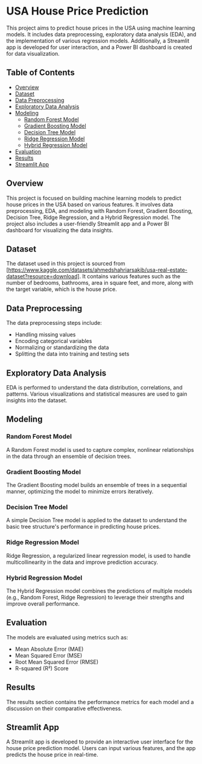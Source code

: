# USA House Price Prediction

This project aims to predict house prices in the USA using machine learning models. It includes data preprocessing, exploratory data analysis (EDA), and the implementation of various regression models. Additionally, a Streamlit app is developed for user interaction, and a Power BI dashboard is created for data visualization.

## Table of Contents

- [Overview](#overview)
- [Dataset](#dataset)
- [Data Preprocessing](#data-preprocessing)
- [Exploratory Data Analysis](#exploratory-data-analysis)
- [Modeling](#modeling)
  - [Random Forest Model](#random-forest-model)
  - [Gradient Boosting Model](#gradient-boosting-model)
  - [Decision Tree Model](#decision-tree-model)
  - [Ridge Regression Model](#ridge-regression-model)
  - [Hybrid Regression Model](#hybrid-regression-model)
- [Evaluation](#evaluation)
- [Results](#results)
- [Streamlit App](#streamlit-app)


## Overview

This project is focused on building machine learning models to predict house prices in the USA based on various features. It involves data preprocessing, EDA, and modeling with Random Forest, Gradient Boosting, Decision Tree, Ridge Regression, and a Hybrid Regression model. The project also includes a user-friendly Streamlit app and a Power BI dashboard for visualizing the data insights.

## Dataset

The dataset used in this project is sourced from [https://www.kaggle.com/datasets/ahmedshahriarsakib/usa-real-estate-dataset?resource=download]. It contains various features such as the number of bedrooms, bathrooms, area in square feet, and more, along with the target variable, which is the house price.

## Data Preprocessing

The data preprocessing steps include:
- Handling missing values
- Encoding categorical variables
- Normalizing or standardizing the data
- Splitting the data into training and testing sets

## Exploratory Data Analysis

EDA is performed to understand the data distribution, correlations, and patterns. Various visualizations and statistical measures are used to gain insights into the dataset.

## Modeling

### Random Forest Model

A Random Forest model is used to capture complex, nonlinear relationships in the data through an ensemble of decision trees.

### Gradient Boosting Model

The Gradient Boosting model builds an ensemble of trees in a sequential manner, optimizing the model to minimize errors iteratively.

### Decision Tree Model

A simple Decision Tree model is applied to the dataset to understand the basic tree structure's performance in predicting house prices.

### Ridge Regression Model

Ridge Regression, a regularized linear regression model, is used to handle multicollinearity in the data and improve prediction accuracy.

### Hybrid Regression Model

The Hybrid Regression model combines the predictions of multiple models (e.g., Random Forest, Ridge Regression) to leverage their strengths and improve overall performance.

## Evaluation

The models are evaluated using metrics such as:
- Mean Absolute Error (MAE)
- Mean Squared Error (MSE)
- Root Mean Squared Error (RMSE)
- R-squared (R²) Score

## Results

The results section contains the performance metrics for each model and a discussion on their comparative effectiveness.

## Streamlit App

A Streamlit app is developed to provide an interactive user interface for the house price prediction model. Users can input various features, and the app predicts the house price in real-time.


